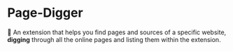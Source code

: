 # Page-Digger
🔎 An extension that helps you find pages and sources of a specific website, **digging** through all the online pages and listing them within the extension.
